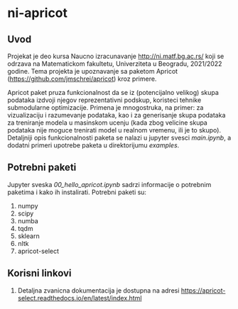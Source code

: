 # ni-apricot
## Uvod
Projekat je deo kursa Naucno izracunavanje http://ni.matf.bg.ac.rs/ koji se odrzava na Matematickom fakultetu, Univerziteta u Beogradu, 2021/2022 godine.
Tema projekta je upoznavanje sa paketom Apricot (https://github.com/jmschrei/apricot) kroz primere.

Apricot paket pruza funkcionalnost da se iz (potencijalno velikog) skupa podataka izdvoji njegov reprezentativni podskup, koristeci tehnike submodularne optimizacije.
Primena je mnogostruka, na primer: za vizualizaciju i razumevanje podataka, kao i za generisanje skupa podataka za treniranje modela u masinskom ucenju (kada  zbog velicine skupa podataka nije moguce trenirati model u realnom vremenu, ili je to skupo).
Detaljniji opis funkcionalnosti paketa se nalazi u jupyter svesci *main.ipynb*, a dodatni primeri upotrebe paketa u direktorijumu *examples*.

## Potrebni paketi
Jupyter sveska *00_hello_apricot.ipynb* sadrzi informacije o potrebnim paketima i kako ih instalirati.
Potrebni paketi su:
1. numpy
2. scipy
3. numba
4. tqdm
5. sklearn
6. nltk
7. apricot-select

## Korisni linkovi
1. Detaljna zvanicna dokumentacija je dostupna na adresi https://apricot-select.readthedocs.io/en/latest/index.html
